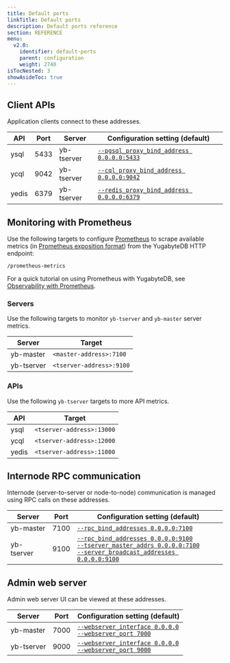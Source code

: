 ```yaml
---
title: Default ports
linkTitle: Default ports
description: Default ports reference
section: REFERENCE
menu:
  v2.0:
    identifier: default-ports
    parent: configuration
    weight: 2740
isTocNested: 3
showAsideToc: true
---
```


## Client APIs

Application clients connect to these addresses.

| API     | Port  | Server | Configuration setting (default)           |
| ------- | ----- | ------- |------------------------------------------|
| ysql    | 5433  | yb-tserver | [`--pgsql_proxy_bind_address 0.0.0.0:5433`](../yb-tserver/#pgsql-proxy-bind-address) |
| ycql    | 9042  | yb-tserver | [`--cql_proxy_bind_address 0.0.0.0:9042`](../yb-tserver/#cql-proxy-bind-address)   |
| yedis   | 6379  | yb-tserver | [`--redis_proxy_bind_address 0.0.0.0:6379`](../yb-tserver/#redis-proxy-bind-address) |

## Monitoring with Prometheus

Use the following targets to configure [Prometheus](https://prometheus.io/) to scrape available metrics (in [Prometheus exposition format](https://prometheus.io/docs/instrumenting/exposition_formats/#text-based-format)) from the YugabyteDB HTTP endpoint:

```
/prometheus-metrics
```

For a quick tutorial on using Prometheus with YugabyteDB, see [Observability with Prometheus](../../../explore/observability).

### Servers

Use the following targets to monitor `yb-tserver` and `yb-master` server metrics.

| Server     | Target                     |
| ---------- | -------------------------- |
| yb-master  | `<master-address>:7100` |  
| yb-tserver | `<tserver-address>:9100`   |

### APIs

Use the following `yb-tserver` targets to more API metrics.

| API     | Target
| ------- | ------------------------- |
| ysql    | `<tserver-address>:13000` |
| ycql    | `<tserver-address>:12000` |
| yedis   | `<tserver-address>:11000` |

## Internode RPC communication

Internode (server-to-server or node-to-node) communication is managed using RPC calls on these addresses.

| Server    | Port | Configuration setting (default)                              |
| ---------- | ---- | ------------------------------------------------------------ |
| yb-master  | 7100 |  [`--rpc_bind_addresses 0.0.0.0:7100`](../yb-master/#rpc-bind-addresses) |
| yb-tserver | 9100 |  [`--rpc_bind_addresses 0.0.0.0:9100`](../yb-tserver/#rpc-bind-addresses)<br/>[`--tserver_master_addrs 0.0.0.0:7100`](../yb-tserver/#tserver-master-addrs)<br/>[`--server_broadcast_addresses 0.0.0.0:9100`](../yb-tserver/#server-broadcast-addresses) |

## Admin web server

Admin web server UI can be viewed at these addresses.

| Server    | Port  | Configuration setting (default)                             |
| ---------- | ----- | ------------------------------------------------------------ |
| yb-master  | 7000  |  [`--webserver_interface 0.0.0.0`](../yb-master/#webserver-interface)<br >[`--webserver_port 7000`](../yb-master/#webserver-port) |
| yb-tserver | 9000  |  [`--webserver_interface 0.0.0.0`](../yb-master/#webserver-interface)<br >[`--webserver_port 9000`](../yb-master/#webserver-port) |


